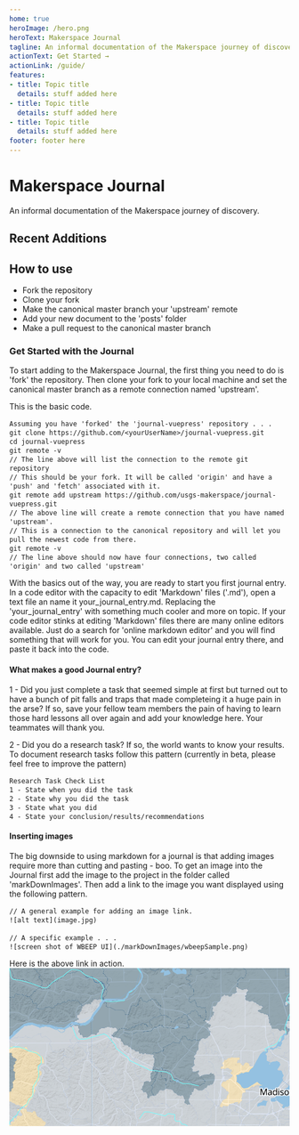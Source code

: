 ```yaml
---
home: true
heroImage: /hero.png
heroText: Makerspace Journal
tagline: An informal documentation of the Makerspace journey of discovery.
actionText: Get Started →
actionLink: /guide/
features:
- title: Topic title
  details: stuff added here
- title: Topic title
  details: stuff added here
- title: Topic title
  details: stuff added here
footer: footer here
---
```


# Makerspace Journal
An informal documentation of the Makerspace journey of discovery.

## Recent Additions
<RecentArticles/>

## How to use
* Fork the repository
* Clone your fork
* Make the canonical master branch your 'upstream' remote
* Add your new document to the 'posts' folder
* Make a pull request to the canonical master branch

### Get Started with the Journal
To start adding to the Makerspace Journal, the first thing you need to do is 'fork' the repository. Then clone your fork
to your local machine and set the canonical master branch as a remote connection named 'upstream'. 

This is the basic code.
```
Assuming you have 'forked' the 'journal-vuepress' repository . . .
git clone https://github.com/<yourUserName>/journal-vuepress.git
cd journal-vuepress
git remote -v 
// The line above will list the connection to the remote git repository
// This should be your fork. It will be called 'origin' and have a 'push' and 'fetch' associated with it.
git remote add upstream https://github.com/usgs-makerspace/journal-vuepress.git 
// The above line will create a remote connection that you have named 'upstream'.  
// This is a connection to the canonical repository and will let you pull the newest code from there.
git remote -v
// The line above should now have four connections, two called 'origin' and two called 'upstream'
```
With the basics out of the way, you are ready to start you first journal entry. In a code editor with the capacity to edit
'Markdown' files ('.md'), open a text file an name it your_journal_entry.md. Replacing the 'your_journal_entry' 
with something much cooler and more on topic. If your code editor stinks at editing 'Markdown' files there are many online 
editors available. Just do a search for 'online markdown editor' and you will find something that will work for you. You
can edit your journal entry there, and paste it back into the code.

#### What makes a good Journal entry?
1 - Did you just complete a task that seemed simple at first but turned out to have a bunch of pit falls and traps that made completeing it a 
huge pain in the arse? If so, save your fellow team members the pain of having to learn those hard lessons all over again
and add your knowledge here. Your teammates will thank you.

2 -  Did you do a research task? If so, the world wants to know your results. To document research tasks follow this pattern (currently in beta, 
please feel free to improve the pattern) 
```
Research Task Check List
1 - State when you did the task
2 - State why you did the task
3 - State what you did
4 - State your conclusion/results/recommendations 
```
#### Inserting images
The big downside to using markdown for a journal is that adding images require more than cutting and pasting - boo.
To  get an image into the Journal first add the image to the project in the folder called 'markDownImages'.
Then add a link to the image you want displayed using the following pattern.
```
// A general example for adding an image link.
![alt text](image.jpg)

// A specific example . . .
![screen shot of WBEEP UI](./markDownImages/wbeepSample.png)
```

Here is the above link in action.
![screen shot of WBEEP UI](./assets/img/wbeepSample.png)
